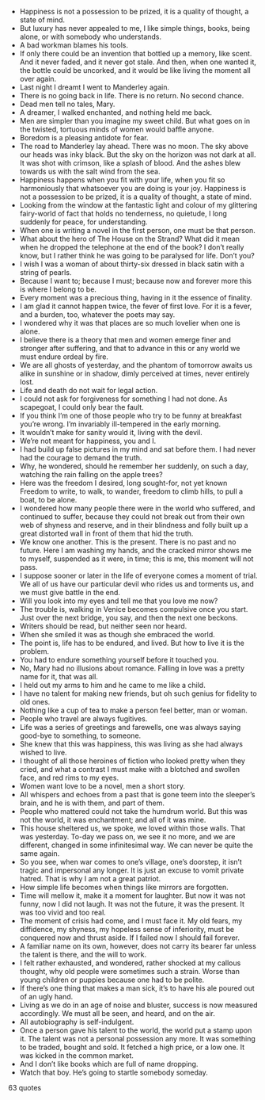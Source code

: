  - Happiness is not a possession to be prized, it is a quality of thought, a state of mind.
 - But luxury has never appealed to me, I like simple things, books, being alone, or with somebody who understands.
 - A bad workman blames his tools.
 - If only there could be an invention that bottled up a memory, like scent. And it never faded, and it never got stale. And then, when one wanted it, the bottle could be uncorked, and it would be like living the moment all over again.
 - Last night I dreamt I went to Manderley again.
 - There is no going back in life. There is no return. No second chance.
 - Dead men tell no tales, Mary.
 - A dreamer, I walked enchanted, and nothing held me back.
 - Men are simpler than you imagine my sweet child. But what goes on in the twisted, tortuous minds of women would baffle anyone.
 - Boredom is a pleasing antidote for fear.
 - The road to Manderley lay ahead. There was no moon. The sky above our heads was inky black. But the sky on the horizon was not dark at all. It was shot with crimson, like a splash of blood. And the ashes blew towards us with the salt wind from the sea.
 - Happiness happens when you fit with your life, when you fit so harmoniously that whatsoever you are doing is your joy. Happiness is not a possession to be prized, it is a quality of thought, a state of mind.
 - Looking from the window at the fantastic light and colour of my glittering fairy-world of fact that holds no tenderness, no quietude, I long suddenly for peace, for understanding.
 - When one is writing a novel in the first person, one must be that person.
 - What about the hero of The House on the Strand? What did it mean when he dropped the telephone at the end of the book? I don’t really know, but I rather think he was going to be paralysed for life. Don’t you?
 - I wish I was a woman of about thirty-six dressed in black satin with a string of pearls.
 - Because I want to; because I must; because now and forever more this is where I belong to be.
 - Every moment was a precious thing, having in it the essence of finality.
 - I am glad it cannot happen twice, the fever of first love. For it is a fever, and a burden, too, whatever the poets may say.
 - I wondered why it was that places are so much lovelier when one is alone.
 - I believe there is a theory that men and women emerge finer and stronger after suffering, and that to advance in this or any world we must endure ordeal by fire.
 - We are all ghosts of yesterday, and the phantom of tomorrow awaits us alike in sunshine or in shadow, dimly perceived at times, never entirely lost.
 - Life and death do not wait for legal action.
 - I could not ask for forgiveness for something I had not done. As scapegoat, I could only bear the fault.
 - If you think I’m one of those people who try to be funny at breakfast you’re wrong. I’m invariably ill-tempered in the early morning.
 - It wouldn’t make for sanity would it, living with the devil.
 - We’re not meant for happiness, you and I.
 - I had build up false pictures in my mind and sat before them. I had never had the courage to demand the truth.
 - Why, he wondered, should he remember her suddenly, on such a day, watching the rain falling on the apple trees?
 - Here was the freedom I desired, long sought-for, not yet known Freedom to write, to walk, to wander, freedom to climb hills, to pull a boat, to be alone.
 - I wondered how many people there were in the world who suffered, and continued to suffer, because they could not break out from their own web of shyness and reserve, and in their blindness and folly built up a great distorted wall in front of them that hid the truth.
 - We know one another. This is the present. There is no past and no future. Here I am washing my hands, and the cracked mirror shows me to myself, suspended as it were, in time; this is me, this moment will not pass.
 - I suppose sooner or later in the life of everyone comes a moment of trial. We all of us have our particular devil who rides us and torments us, and we must give battle in the end.
 - Will you look into my eyes and tell me that you love me now?
 - The trouble is, walking in Venice becomes compulsive once you start. Just over the next bridge, you say, and then the next one beckons.
 - Writers should be read, but neither seen nor heard.
 - When she smiled it was as though she embraced the world.
 - The point is, life has to be endured, and lived. But how to live it is the problem.
 - You had to endure something yourself before it touched you.
 - No, Mary had no illusions about romance. Falling in love was a pretty name for it, that was all.
 - I held out my arms to him and he came to me like a child.
 - I have no talent for making new friends, but oh such genius for fidelity to old ones.
 - Nothing like a cup of tea to make a person feel better, man or woman.
 - People who travel are always fugitives.
 - Life was a series of greetings and farewells, one was always saying good-bye to something, to someone.
 - She knew that this was happiness, this was living as she had always wished to live.
 - I thought of all those heroines of fiction who looked pretty when they cried, and what a contrast I must make with a blotched and swollen face, and red rims to my eyes.
 - Women want love to be a novel, men a short story.
 - All whispers and echoes from a past that is gone teem into the sleeper’s brain, and he is with them, and part of them.
 - People who mattered could not take the humdrum world. But this was not the world, it was enchantment; and all of it was mine.
 - This house sheltered us, we spoke, we loved within those walls. That was yesterday. To-day we pass on, we see it no more, and we are different, changed in some infinitesimal way. We can never be quite the same again.
 - So you see, when war comes to one’s village, one’s doorstep, it isn’t tragic and impersonal any longer. It is just an excuse to vomit private hatred. That is why I am not a great patriot.
 - How simple life becomes when things like mirrors are forgotten.
 - Time will mellow it, make it a moment for laughter. But now it was not funny, now I did not laugh. It was not the future, it was the present. It was too vivid and too real.
 - The moment of crisis had come, and I must face it. My old fears, my diffidence, my shyness, my hopeless sense of inferiority, must be conquered now and thrust aside. If I failed now I should fail forever.
 - A familiar name on its own, however, does not carry its bearer far unless the talent is there, and the will to work.
 - I felt rather exhausted, and wondered, rather shocked at my callous thought, why old people were sometimes such a strain. Worse than young children or puppies because one had to be polite.
 - If there’s one thing that makes a man sick, it’s to have his ale poured out of an ugly hand.
 - Living as we do in an age of noise and bluster, success is now measured accordingly. We must all be seen, and heard, and on the air.
 - All autobiography is self-indulgent.
 - Once a person gave his talent to the world, the world put a stamp upon it. The talent was not a personal possession any more. It was something to be traded, bought and sold. It fetched a high price, or a low one. It was kicked in the common market.
 - And I don’t like books which are full of name dropping.
 - Watch that boy. He’s going to startle somebody someday.

63 quotes